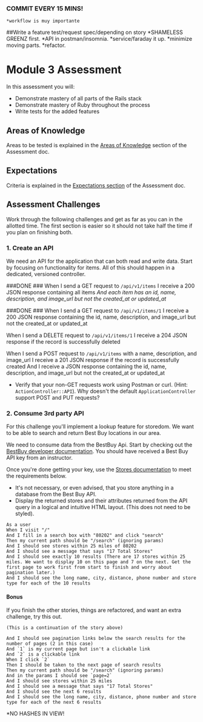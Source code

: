 ### COMMIT EVERY 15 MINS!
    *workflow is muy importante
##Write a feature test/request spec/depending on story
    *SHAMELESS GREENZ first.
    *API in postman/insomnia.
    *service/faraday it up.
    *minimize moving parts.
    *refactor.

# Module 3 Assessment

In this assessment you will:

* Demonstrate mastery of all parts of the Rails stack
* Demonstrate mastery of Ruby throughout the process
* Write tests for the added features

## Areas of Knowledge

Areas to be tested is explained in the [Areas of Knowledge](https://github.com/turingschool/lesson_plans/blob/master/ruby_03-professional_rails_applications/assessment.md#areas-of-knowledge) section of the Assessment doc.

## Expectations

Criteria is explained in the [Expectations section](http://backend.turing.io/module3/lessons/assessment#expectations) of the Assessment doc.

## Assessment Challenges

Work through the following challenges and get as far as you can in the allotted time. The first section is easier so it should not take half the time if you plan on finishing both.

### 1. Create an API

We need an API for the application that can both read and write data. Start by focusing on functionality for items. All of this should happen in a dedicated, versioned controller.

###DONE ###
  When I send a GET request to `/api/v1/items`
  I receive a 200 JSON response containing all items
    *And each item has an id, name, description, and image_url but not the created_at or updated_at*

###DONE ###
  When I send a GET request to `/api/v1/items/1` 
  I receive a 200 JSON response containing the id, name, description, and image_url but not the created_at or updated_at

When I send a DELETE request to `/api/v1/items/1`
I receive a 204 JSON response if the record is successfully deleted


When I send a POST request to `/api/v1/items` with a name, description, and image_url
I receive a 201 JSON  response if the record is successfully created
And I receive a JSON response containing the id, name, description, and image_url but not the created_at or updated_at

* Verify that your non-GET requests work using Postman or curl. (Hint: `ActionController::API`). Why doesn't the default `ApplicationController` support POST and PUT requests?

### 2. Consume 3rd party API

For this challenge you'll implement a lookup feature for storedom. We want to be able to search and return Best Buy locations in our area.

We need to consume data from the BestBuy Api. Start by checking out the [BestBuy developer documentation](https://developer.bestbuy.com/). You should have received a Best Buy API key from an instructor.

Once you're done getting your key, use the [Stores documentation](http://bestbuyapis.github.io/api-documentation/#stores-api) to meet the requirements below.

* It's not necessary, or even advised, that you store anything in a database from the Best Buy API.
* Display the returned stores and their attributes returned from the API query in a logical and intuitive HTML layout. (This does not need to be styled).

```
As a user
When I visit "/"
And I fill in a search box with "80202" and click "search"
Then my current path should be "/search" (ignoring params)
And I should see stores within 25 miles of 80202
And I should see a message that says "17 Total Stores"
And I should see exactly 10 results (There are 17 stores within 25 miles. We want to display 10 on this page and 7 on the next. Get the first page to work first from start to finish and worry about pagination later.)
And I should see the long name, city, distance, phone number and store type for each of the 10 results
```

#### Bonus

If you finish the other stories, things are refactored, and want an extra challenge, try this out.

```
(This is a continuation of the story above)

And I should see pagination links below the search results for the number of pages (2 in this case)
And `1` is my current page but isn't a clickable link
And `2` is a clickable link
When I click `2`
Then I should be taken to the next page of search results
Then my current path should be "/search" (ignoring params)
And in the params I should see `page=2`
And I should see stores within 25 miles
And I should see a message that says "17 Total Stores"
And I should see the next 6 results
And I should see the long name, city, distance, phone number and store type for each of the next 6 results
```

*NO HASHES IN VIEW!